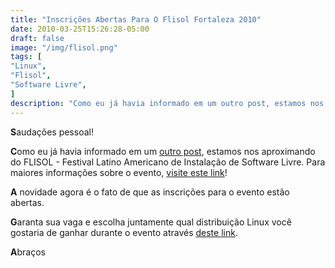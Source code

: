 ```yaml
---
title: "Inscrições Abertas Para O Flisol Fortaleza 2010"
date: 2010-03-25T15:26:28-05:00
draft: false
image: "/img/flisol.png"
tags: [
"Linux",
"Flisol",
"Software Livre",
]
description: "Como eu já havia informado em um outro post, estamos nos aproximando do FLISOL - Festival Latino Americano de Instalação de Software Livre."
---
```

**S**audações pessoal!

**C**omo eu já havia informado em um [outro post](https://marcelocavalcante.net/portal/2010/03/12/flisol-fortaleza-2010/), estamos nos aproximando do FLISOL - Festival Latino Americano de Instalação de Software Livre. Para maiores informações sobre o evento, [visite este link](https://flisolceara.net/FLISOL2010)!

**A** novidade agora é o fato de que as inscrições para o evento estão abertas.

**G**aranta sua vaga e escolha juntamente qual distribuição Linux você gostaria de ganhar durante o evento através [deste link](https://flisolceara.net/FLISOL2010/?page_id=82).

**A**braços
